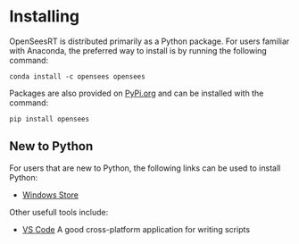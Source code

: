 # Installing

OpenSeesRT is distributed primarily as a Python package. 
For users familiar with Anaconda, the preferred way to 
install is by running the following command:

```shell
conda install -c opensees opensees
```

Packages are also provided on [PyPi.org](pypi.org) and
can be installed with the command:

```shell
pip install opensees
```


## New to Python

For users that are new to Python, the following links can be used to install
Python:

- [Windows Store](https://www.microsoft.com/store/productId/9PJPW5LDXLZ5)


Other usefull tools include:

- [VS Code](https://code.visualstudio.com/download) A good cross-platform application for writing scripts


